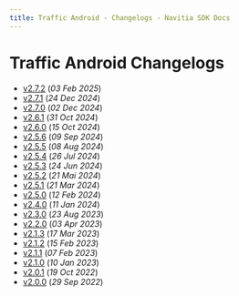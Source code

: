 ```yaml
---
title: Traffic Android - Changelogs - Navitia SDK Docs
---
```


# Traffic Android Changelogs

* [v2.7.2](releases/2.7.2/index.md) (_03 Feb 2025_)
* [v2.7.1](releases/2.7.1/index.md) (_24 Dec 2024_)
* [v2.7.0](releases/2.7.0/index.md) (_02 Dec 2024_)
* [v2.6.1](releases/2.6.1/index.md) (_31 Oct 2024_)
* [v2.6.0](releases/2.6.0/index.md) (_15 Oct 2024_)
* [v2.5.6](releases/2.5.6/index.md) (_09 Sep 2024_)
* [v2.5.5](releases/2.5.5/index.md) (_08 Aug 2024_)
* [v2.5.4](releases/2.5.4/index.md) (_26 Jul 2024_)
* [v2.5.3](releases/2.5.3/index.md) (_24 Jun 2024_)
* [v2.5.2](releases/2.5.2/index.md) (_21 Mai 2024_)
* [v2.5.1](releases/2.5.1/index.md) (_21 Mar 2024_)
* [v2.5.0](releases/2.5.0/index.md) (_12 Feb 2024_)
* [v2.4.0](releases/2.4.0/index.md) (_11 Jan 2024_)
* [v2.3.0](releases/2.3.0/index.md) (_23 Aug 2023_)
* [v2.2.0](releases/2.2.0/index.md) (_03 Apr 2023_)
* [v2.1.3](releases/2.1.3/index.md) (_17 Mar 2023_)
* [v2.1.2](releases/2.1.2/index.md) (_15 Feb 2023_)
* [v2.1.1](releases/2.1.1/index.md) (_07 Feb 2023_)
* [v2.1.0](releases/2.1.0/index.md) (_10 Jan 2023_)
* [v2.0.1](releases/2.0.1/index.md) (_19 Oct 2022_)
* [v2.0.0](releases/2.0.0/index.md) (_29 Sep 2022_)
